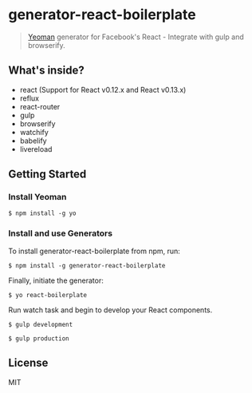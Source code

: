# generator-react-boilerplate

> [Yeoman](http://yeoman.io) generator for Facebook's React - Integrate with gulp and browserify.


## What's inside?

* react (Support for React v0.12.x and React v0.13.x)
* reflux
* react-router
* gulp
* browserify
* watchify
* babelify
* livereload

## Getting Started

### Install Yeoman

```
$ npm install -g yo
```

### Install and use Generators

To install generator-react-boilerplate from npm, run:

```
$ npm install -g generator-react-boilerplate
```

Finally, initiate the generator:

```
$ yo react-boilerplate
```

Run watch task and begin to develop your React components.

```
$ gulp development
```

```
$ gulp production
```

## License

MIT
